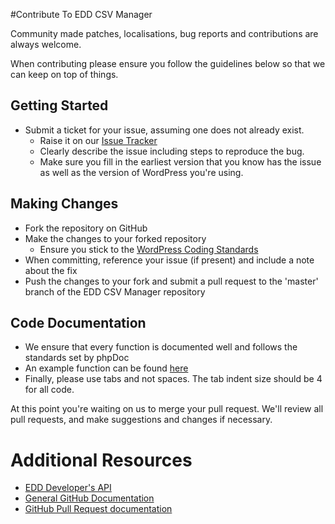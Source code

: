 #Contribute To EDD CSV Manager

Community made patches, localisations, bug reports and contributions are always welcome.

When contributing please ensure you follow the guidelines below so that we can keep on top of things.

## Getting Started

* Submit a ticket for your issue, assuming one does not already exist.
  * Raise it on our [Issue Tracker](https://github.com/easydigitaldownloads/EDD-CSV-Manager/issues)
  * Clearly describe the issue including steps to reproduce the bug.
  * Make sure you fill in the earliest version that you know has the issue as well as the version of WordPress you're using.

## Making Changes

* Fork the repository on GitHub
* Make the changes to your forked repository
  * Ensure you stick to the [WordPress Coding Standards](http://codex.wordpress.org/WordPress_Coding_Standards)
* When committing, reference your issue (if present) and include a note about the fix
* Push the changes to your fork and submit a pull request to the 'master' branch of the EDD CSV Manager repository

## Code Documentation

* We ensure that every function is documented well and follows the standards set by phpDoc
* An example function can be found [here](https://gist.github.com/sunnyratilal/5308969)
* Finally, please use tabs and not spaces. The tab indent size should be 4 for all code.

At this point you're waiting on us to merge your pull request. We'll review all pull requests, and make suggestions and changes if necessary.

# Additional Resources
* [EDD Developer's API](https://easydigitaldownloads.com/docs/developers-intro-to-easy-digital-downloads/)
* [General GitHub Documentation](http://help.github.com/)
* [GitHub Pull Request documentation](http://help.github.com/send-pull-requests/)
